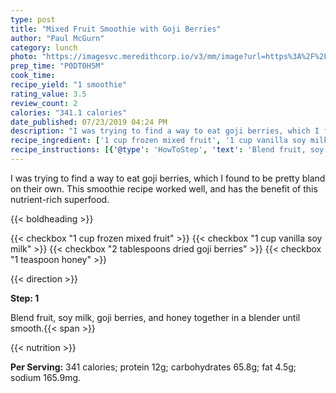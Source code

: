 ```yaml
---
type: post
title: "Mixed Fruit Smoothie with Goji Berries"
author: "Paul McGurn"
category: lunch
photo: "https://imagesvc.meredithcorp.io/v3/mm/image?url=https%3A%2F%2Fimages.media-allrecipes.com%2Fuserphotos%2F3089195.jpg"
prep_time: "P0DT0H5M"
cook_time: 
recipe_yield: "1 smoothie"
rating_value: 3.5
review_count: 2
calories: "341.1 calories"
date_published: 07/23/2019 04:24 PM
description: "I was trying to find a way to eat goji berries, which I found to be pretty bland on their own. This smoothie recipe worked well, and has the benefit of this nutrient-rich superfood."
recipe_ingredient: ['1 cup frozen mixed fruit', '1 cup vanilla soy milk', '2 tablespoons dried goji berries', '1 teaspoon honey']
recipe_instructions: [{'@type': 'HowToStep', 'text': 'Blend fruit, soy milk, goji berries, and honey together in a blender until smooth.\n'}]
---
```


I was trying to find a way to eat goji berries, which I found to be pretty bland on their own. This smoothie recipe worked well, and has the benefit of this nutrient-rich superfood. 

{{< boldheading >}}

{{< checkbox "1 cup frozen mixed fruit" >}}
{{< checkbox "1 cup vanilla soy milk" >}}
{{< checkbox "2 tablespoons dried goji berries" >}}
{{< checkbox "1 teaspoon honey" >}}


{{< direction >}}

**Step: 1**

Blend fruit, soy milk, goji berries, and honey together in a blender until smooth.{{< span >}}

{{< nutrition >}}

**Per Serving:** 341 calories; protein 12g; carbohydrates 65.8g; fat 4.5g; sodium 165.9mg.